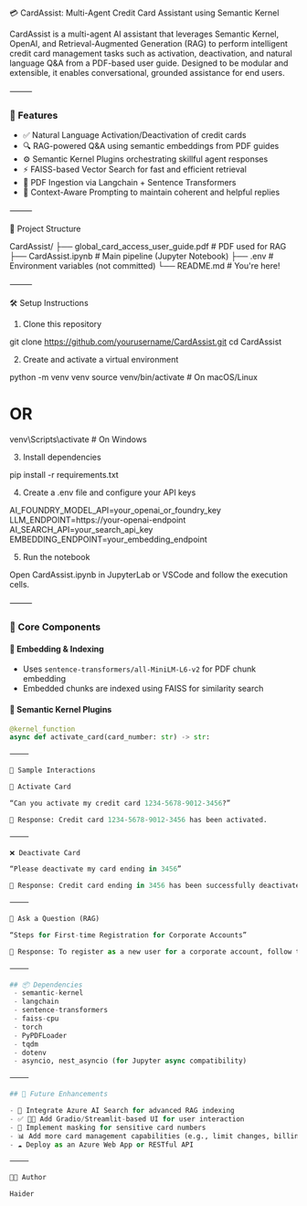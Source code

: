 💳 CardAssist: Multi-Agent Credit Card Assistant using Semantic Kernel

CardAssist is a multi-agent AI assistant that leverages Semantic Kernel, OpenAI, and Retrieval-Augmented Generation (RAG) to perform intelligent credit card management tasks such as activation, deactivation, and natural language Q&A from a PDF-based user guide.
Designed to be modular and extensible, it enables conversational, grounded assistance for end users.

⸻

### 🚀 Features

- ✅ Natural Language Activation/Deactivation of credit cards  
- 🔍 RAG-powered Q&A using semantic embeddings from PDF guides  
- ⚙️ Semantic Kernel Plugins orchestrating skillful agent responses  
- ⚡ FAISS-based Vector Search for fast and efficient retrieval  
- 📄 PDF Ingestion via Langchain + Sentence Transformers  
- 🧠 Context-Aware Prompting to maintain coherent and helpful replies  

⸻

📁 Project Structure

CardAssist/
├── global_card_access_user_guide.pdf   # PDF used for RAG
├── CardAssist.ipynb                    # Main pipeline (Jupyter Notebook)
├── .env                                # Environment variables (not committed)
└── README.md                           # You're here!



⸻

🛠️ Setup Instructions

1. Clone this repository

git clone https://github.com/yourusername/CardAssist.git
cd CardAssist

2. Create and activate a virtual environment

python -m venv venv
source venv/bin/activate       # On macOS/Linux
# OR
venv\Scripts\activate          # On Windows

3. Install dependencies

pip install -r requirements.txt

4. Create a .env file and configure your API keys

AI_FOUNDRY_MODEL_API=your_openai_or_foundry_key
LLM_ENDPOINT=https://your-openai-endpoint
AI_SEARCH_API=your_search_api_key
EMBEDDING_ENDPOINT=your_embedding_endpoint

5. Run the notebook

Open CardAssist.ipynb in JupyterLab or VSCode and follow the execution cells.

⸻

### 🔧 Core Components

#### 🔹 Embedding & Indexing

- Uses `sentence-transformers/all-MiniLM-L6-v2` for PDF chunk embedding  
- Embedded chunks are indexed using FAISS for similarity search  

#### 🔹 Semantic Kernel Plugins

```python
@kernel_function
async def activate_card(card_number: str) -> str:

⸻

💬 Sample Interactions

🔧 Activate Card

“Can you activate my credit card 1234-5678-9012-3456?”

💬 Response: Credit card 1234-5678-9012-3456 has been activated.

⸻

❌ Deactivate Card

“Please deactivate my card ending in 3456”

💬 Response: Credit card ending in 3456 has been successfully deactivated.

⸻

🧠 Ask a Question (RAG)

“Steps for First-time Registration for Corporate Accounts”

💬 Response: To register as a new user for a corporate account, follow these steps…

⸻

## 📦 Dependencies
 - semantic-kernel
 - langchain
 - sentence-transformers
 - faiss-cpu
 - torch
 - PyPDFLoader
 - tqdm
 - dotenv
 - asyncio, nest_asyncio (for Jupyter async compatibility)

⸻

## 🔮 Future Enhancements

- 🧠 Integrate Azure AI Search for advanced RAG indexing  
- ✅ 🧑‍💻 Add Gradio/Streamlit-based UI for user interaction  
- 🔐 Implement masking for sensitive card numbers  
- 📊 Add more card management capabilities (e.g., limit changes, billing FAQs)  
- ☁️ Deploy as an Azure Web App or RESTful API  

⸻

👨‍💻 Author

Haider
